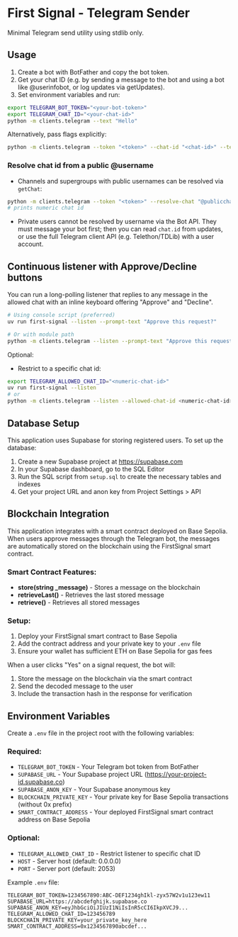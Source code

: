 # First Signal - Telegram Sender

Minimal Telegram send utility using stdlib only.

## Usage

1. Create a bot with BotFather and copy the bot token.
2. Get your chat ID (e.g. by sending a message to the bot and using a bot like @userinfobot, or log updates via getUpdates).
3. Set environment variables and run:

```bash
export TELEGRAM_BOT_TOKEN="<your-bot-token>"
export TELEGRAM_CHAT_ID="<your-chat-id>"
python -m clients.telegram --text "Hello"
```

Alternatively, pass flags explicitly:

```bash
python -m clients.telegram --token "<token>" --chat-id "<chat-id>" --text "Hello"
```

### Resolve chat id from a public @username

- Channels and supergroups with public usernames can be resolved via `getChat`:

```bash
python -m clients.telegram --token "<token>" --resolve-chat "@publicchannel"
# prints numeric chat id
```

- Private users cannot be resolved by username via the Bot API. They must message your bot first; then you can read `chat.id` from updates, or use the full Telegram client API (e.g. Telethon/TDLib) with a user account.

## Continuous listener with Approve/Decline buttons

You can run a long-polling listener that replies to any message in the allowed chat with an inline keyboard offering "Approve" and "Decline".

```bash
# Using console script (preferred)
uv run first-signal --listen --prompt-text "Approve this request?"

# Or with module path
python -m clients.telegram --listen --prompt-text "Approve this request?"
```

Optional:

- Restrict to a specific chat id:

```bash
export TELEGRAM_ALLOWED_CHAT_ID="<numeric-chat-id>"
uv run first-signal --listen
# or
python -m clients.telegram --listen --allowed-chat-id <numeric-chat-id>
```

## Database Setup

This application uses Supabase for storing registered users. To set up the database:

1. Create a new Supabase project at https://supabase.com
2. In your Supabase dashboard, go to the SQL Editor
3. Run the SQL script from `setup.sql` to create the necessary tables and indexes
4. Get your project URL and anon key from Project Settings > API

## Blockchain Integration

This application integrates with a smart contract deployed on Base Sepolia. When users approve messages through the Telegram bot, the messages are automatically stored on the blockchain using the FirstSignal smart contract.

### Smart Contract Features:
- **store(string _message)** - Stores a message on the blockchain
- **retrieveLast()** - Retrieves the last stored message
- **retrieve()** - Retrieves all stored messages

### Setup:
1. Deploy your FirstSignal smart contract to Base Sepolia
2. Add the contract address and your private key to your `.env` file
3. Ensure your wallet has sufficient ETH on Base Sepolia for gas fees

When a user clicks "Yes" on a signal request, the bot will:
1. Store the message on the blockchain via the smart contract
2. Send the decoded message to the user
3. Include the transaction hash in the response for verification

## Environment Variables

Create a `.env` file in the project root with the following variables:

### Required:
- `TELEGRAM_BOT_TOKEN` - Your Telegram bot token from BotFather
- `SUPABASE_URL` - Your Supabase project URL (https://your-project-id.supabase.co)
- `SUPABASE_ANON_KEY` - Your Supabase anonymous key
- `BLOCKCHAIN_PRIVATE_KEY` - Your private key for Base Sepolia transactions (without 0x prefix)
- `SMART_CONTRACT_ADDRESS` - Your deployed FirstSignal smart contract address on Base Sepolia

### Optional:
- `TELEGRAM_ALLOWED_CHAT_ID` - Restrict listener to specific chat ID
- `HOST` - Server host (default: 0.0.0.0)
- `PORT` - Server port (default: 2053)

Example `.env` file:
```
TELEGRAM_BOT_TOKEN=1234567890:ABC-DEF1234ghIkl-zyx57W2v1u123ew11
SUPABASE_URL=https://abcdefghijk.supabase.co
SUPABASE_ANON_KEY=eyJhbGciOiJIUzI1NiIsInR5cCI6IkpXVCJ9...
TELEGRAM_ALLOWED_CHAT_ID=123456789
BLOCKCHAIN_PRIVATE_KEY=your_private_key_here
SMART_CONTRACT_ADDRESS=0x1234567890abcdef...
```
